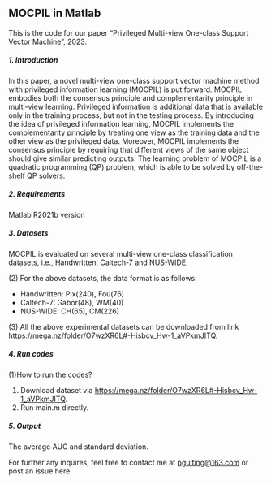## MOCPIL in Matlab

This is the code for our paper “Privileged Multi-view One-class Support Vector Machine”, 2023.

##### 1. Introduction
In this paper, a novel multi-view one-class support vector machine method with privileged information learning (MOCPIL) is put forward. MOCPIL embodies both the consensus principle and complementarity principle in multi-view learning. Privileged information is additional data that is available only in the training process, but not in the testing process. By introducing the idea of privileged information learning, MOCPIL implements the complementarity principle by treating one view as the training data and the other view as the privileged data. Moreover, MOCPIL implements the consensus principle by requiring that different views of the same object should give similar predicting outputs. The learning problem of MOCPIL is a quadratic programming (QP) problem, which is able to be solved by off-the-shelf QP solvers.

##### 2. Requirements
Matlab R2021b version

##### 3. Datasets
MOCPIL is evaluated on several multi-view one-class classification datasets, i.e., Handwritten, Caltech-7 and NUS-WIDE. 

(2) For the above datasets, the data format is as follows: 
- Handwritten: Pix(240), Fou(76)
- Caltech-7: Gabor(48), WM(40)
- NUS-WIDE: CH(65), CM(226)

(3) All the above experimental datasets can be downloaded from link https://mega.nz/folder/O7wzXR6L#-Hisbcv_Hw-1_aVPkmJITQ. 

##### 4. Run codes
(1)How to run the codes?
1. Download dataset via https://mega.nz/folder/O7wzXR6L#-Hisbcv_Hw-1_aVPkmJITQ.
2. Run main.m directly.

##### 5. Output
The average AUC and standard deviation.

For further any inquires, feel free to contact me at pguiting@163.com or post an issue here.


